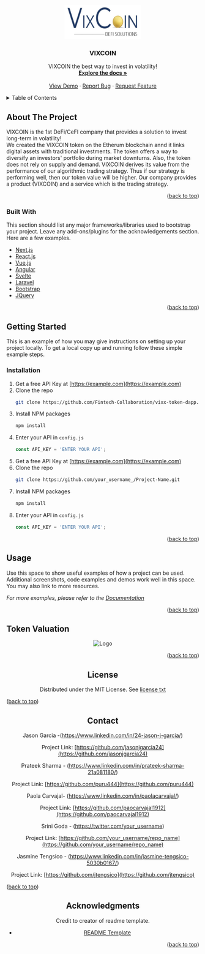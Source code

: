 <div id="top"></div>

<!-- PROJECT LOGO -->
<br />
<div align="center">
  <a href="https://github.com/Fintech-Collaboration/vixx-token-dapp">
    <img src="images/vixcoin_logo.png" alt="Logo" width="200" height="90">
  </a>

  <h3 align="center">VIXCOIN</h3>

  <p align="center">
    VIXCOIN the best way to invest in volatility!
    <br />
    <a href="https://github.com/Fintech-Collaboration/vixx-token-dapp"><strong>Explore the docs »</strong></a>
    <br />
    <br />
    <a href="https://github.com/Fintech-Collaboration/vixx-token-dapp">View Demo</a>
    ·
    <a href="https://github.com/Fintech-Collaboration/vixx-token-dapp/issues">Report Bug</a>
    ·
    <a href="https://github.com/Fintech-Collaboration/vixx-token-dapp/issues">Request Feature</a>
  </p>
</div>



<!-- TABLE OF CONTENTS -->
<details>
  <summary>Table of Contents</summary>
  <ol>
    <li>
      <a href="#about-the-project">About The Project</a>
      <ul>
        <li><a href="#built-with">Built With</a></li>
      </ul>
    </li>
    <li>
      <a href="#getting-started">Getting Started</a>
      <ul>
        <li><a href="#installation">Installation</a></li>
      </ul>
    </li>
    <li><a href="#usage">Usage</a></li>
    <li><a href="#token-valuation">Token Valuation</a></li>
    <li><a href="#license">License</a></li>
    <li><a href="#contact">Contact</a></li>
    <li><a href="#acknowledgments">Acknowledgments</a></li>
  </ol>
</details>



<!-- ABOUT THE PROJECT -->
## About The Project

VIXCOIN is the 1st DeFi/CeFI company that provides a solution to invest long-term in volatility!  
We created the VIXCOIN token on the Etherum blockchain annd it links digital assets with traditional investments. 
The token offers a way to diversify an investors' portfolio during market downturns. 
Also, the token does not rely on supply and demand. VIXCOIN derives its value from the performance of our algorithmic trading strategy. 
Thus if our strategy is performing well, then our token value will be higher. 
Our company provides a product (VIXCOIN) and a service which is the trading strategy. 

<p align="right">(<a href="#top">back to top</a>)</p>



### Built With

This section should list any major frameworks/libraries used to bootstrap your project. Leave any add-ons/plugins for the acknowledgements section. Here are a few examples.

* [Next.js](https://nextjs.org/)
* [React.js](https://reactjs.org/)
* [Vue.js](https://vuejs.org/)
* [Angular](https://angular.io/)
* [Svelte](https://svelte.dev/)
* [Laravel](https://laravel.com)
* [Bootstrap](https://getbootstrap.com)
* [JQuery](https://jquery.com)

<p align="right">(<a href="#top">back to top</a>)</p>



<!-- GETTING STARTED -->
## Getting Started

This is an example of how you may give instructions on setting up your project locally.
To get a local copy up and running follow these simple example steps.


### Installation

1. Get a free API Key at [https://example.com](https://example.com)
2. Clone the repo
   ```sh
   git clone https://github.com/Fintech-Collaboration/vixx-token-dapp.git
   ```
3. Install NPM packages
   ```sh
   npm install
   ```
4. Enter your API in `config.js`
   ```js
   const API_KEY = 'ENTER YOUR API';
   ```
5. Get a free API Key at [https://example.com](https://example.com)
6. Clone the repo
   ```sh
   git clone https://github.com/your_username_/Project-Name.git
   ```
7. Install NPM packages
   ```sh
   npm install
   ```
8. Enter your API in `config.js`
   ```js
   const API_KEY = 'ENTER YOUR API';

<p align="right">(<a href="#top">back to top</a>)</p>



<!-- USAGE EXAMPLES -->
## Usage

Use this space to show useful examples of how a project can be used. Additional screenshots, code examples and demos work well in this space. You may also link to more resources.

_For more examples, please refer to the [Documentation](https://example.com)_

<p align="right">(<a href="#top">back to top</a>)</p>



<!-- Token Value -->
## Token Valuation
<div align="center">
    <img src="images/token_valuation.png" alt="Logo" width="900" height="400">
  </a>


<p align="right">(<a href="#top">back to top</a>)</p>



<!-- LICENSE -->
## License

Distributed under the MIT License.
See [license txt](https://github.com/git/git-scm.com/blob/main/MIT-LICENSE.txt)

<p align="left">(<a href="#top">back to top</a>)</p>



<!-- CONTACT -->
## Contact

Jason Garcia -(https://www.linkedin.com/in/24-jason-j-garcia/) 

Project Link: [https://github.com/jasonjgarcia24](https://github.com/jasonjgarcia24)

Prateek Sharma - (https://www.linkedin.com/in/prateek-sharma-21a081180/) 

Project Link: [https://github.com/puru444](https://github.com/puru444)

Paola Carvajal- (https://www.linkedin.com/in/paolacarvajal/)

Project Link: [https://github.com/paocarvajal1912](https://github.com/paocarvajal1912)

Srini Goda - (https://twitter.com/your_username) 

Project Link: [https://github.com/your_username/repo_name](https://github.com/your_username/repo_name)

Jasmine Tengsico - (https://www.linkedin.com/in/jasmine-tengsico-5030b0167/)

Project Link: [https://github.com/jtengsico](https://github.com/jtengsico)

<p align="left">(<a href="#top">back to top</a>)</p>


<!-- ACKNOWLEDGMENTS -->
## Acknowledgments
Credit to creator of readme template. 
* [README Template](https://github.com/othneildrew/Best-README-Template.git)

<p align="right">(<a href="#top">back to top</a>)</p>

